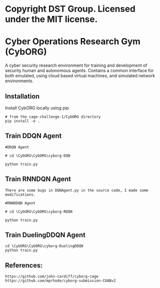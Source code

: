 # Copyright DST Group. Licensed under the MIT license.

# Cyber Operations Research Gym (CybORG)

A cyber security research environment for training and development of security human and autonomous agents. Contains a common interface for both emulated, using cloud based virtual machines, and simulated network environments.

## Installation

Install CybORG locally using pip

```
# from the cage-challenge-1/CybORG directory
pip install -e .
```
## Train DDQN Agent

```
#DDQN Agent

# cd \CybORG\CybORG\cyborg-DQN

python train.py
```

## Train RNNDQN Agent
```
There are some bugs in DQNAgent.py in the source code, I made some modifications.

#RNNDDQN Agent

# cd \CybORG\CybORG\cyborg-RDQN

python train.py
```
## Train DuelingDDQN Agent
```
cd \CybORG\CybORG\cyborg-DuelingDDQN
python train.py
```


## References:
```
https://github.com/john-cardiff/cyborg-cage
https://github.com/mprhode/cyborg-submission-CUABv2
```

